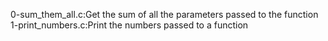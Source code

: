 0-sum_them_all.c:Get the sum of all the parameters passed to the function
1-print_numbers.c:Print the numbers passed to a function
